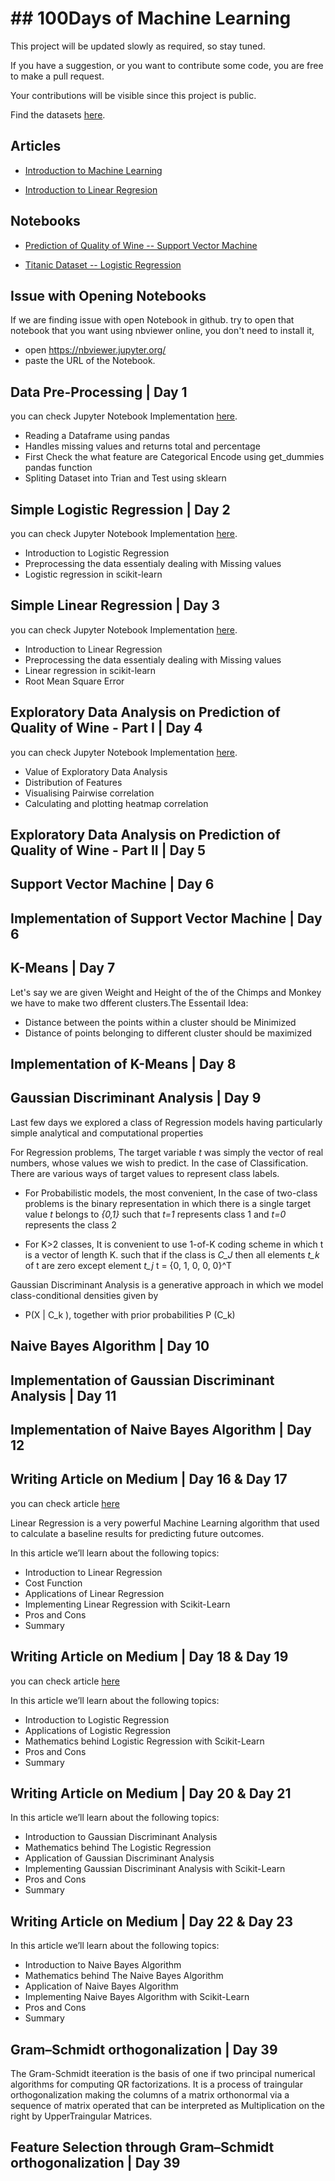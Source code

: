 

# ## 100Days of Machine Learning

This project will be updated slowly as required, so stay tuned.

If you have a suggestion, or you want to contribute some code, you are free to make a pull request.

Your contributions will be visible since this project is public.

Find the datasets [here](https://github.com/naveengampala/AI/tree/master/100DayOfMachineLearning/data).

## Articles
- [Introduction to Machine Learning](https://medium.com/@naveengampala/chapter-00-introduction-to-machine-learning-for-beginners-138298507094)

- [Introduction to Linear Regresion](https://medium.com/analytics-vidhya/chapter-01-introduction-to-linear-regression-6285b23c3e66)


## Notebooks
- [Prediction of Quality of Wine -- Support Vector Machine](https://www.kaggle.com/ngmpala/prediction-of-quality-of-wine-svm)

- [Titanic Dataset -- Logistic Regression](https://www.kaggle.com/ngmpala/eda-titanic-dataset)

## Issue with Opening Notebooks
If we are finding issue with open Notebook in github. try to open that notebook that you want using nbviewer online, you don't need to install it,

- open https://nbviewer.jupyter.org/ 
- paste the URL of the Notebook.
## Data Pre-Processing | Day 1
you can check Jupyter Notebook Implementation [here](https://github.com/naveengampala/AI/blob/master/100Days-Of-MachineLearning/Day1/src/Data%20Pre-Processing.ipynb).
- Reading a Dataframe using pandas
- Handles missing values and returns total and percentage 
- First Check the what feature are Categorical Encode using get_dummies pandas function
- Spliting Dataset into Trian and Test using sklearn

## Simple Logistic Regression | Day 2
you can check Jupyter Notebook Implementation [here](https://github.com/naveengampala/AI/blob/master/100Days-Of-MachineLearning/Day2/src/Simple%20Logistic%20Regression.ipynb).

- Introduction to Logistic Regression
- Preprocessing the data essentialy dealing with Missing values
- Logistic regression in scikit-learn

## Simple Linear Regression | Day 3
you can check Jupyter Notebook Implementation [here](https://github.com/naveengampala/AI/blob/master/100Days-Of-MachineLearning/Day3/src/Simple%20Linear%20Regression.ipynb).

- Introduction to Linear Regression
- Preprocessing the data essentialy dealing with Missing values
- Linear regression in scikit-learn
- Root Mean Square Error 

## Exploratory Data Analysis on Prediction of Quality of Wine - Part I | Day 4
you can check Jupyter Notebook Implementation [here](https://github.com/naveengampala/AI/blob/master/100Days-Of-MachineLearning/Day4/src/Exploratory%20Data%20Analysis.ipynb).

- Value of Exploratory Data Analysis
- Distribution of Features
- Visualising Pairwise correlation
- Calculating and plotting heatmap correlation

## Exploratory Data Analysis on Prediction of Quality of Wine - Part II | Day 5


## Support Vector Machine | Day 6


## Implementation of Support Vector Machine | Day 6


## K-Means | Day 7

Let's say we are given Weight and Height of the of the Chimps and Monkey we have to make two dfferent clusters.The Essentail Idea: 

- Distance between the points within a cluster should be Minimized
- Distance of points belonging to different cluster should be maximized

## Implementation of K-Means | Day 8

## Gaussian Discriminant Analysis | Day 9
Last few days we explored a class of Regression models having particularly simple analytical and computational properties 

For Regression problems, The target variable *t* was simply the vector of real numbers, whose values we wish to predict. In the case of Classification. There are various ways of target values to represent class labels.

- For Probabilistic models, the most convenient, In the case of two-class problems is the binary representation in which there is a single target value *t* belongs to *{0,1}* such that *t=1* represents class 1 and *t=0* represents the class 2

- For K>2 classes, It is convenient to use 1-of-K coding scheme in which t is a vector of length K. such that if the class is *C_J* then all elements *t_k* of t are zero except element *t_j* 
 t = {0, 1, 0, 0, 0}^T

Gaussian Discriminant Analysis is a generative approach in which we model class-conditional densities given by 
- P(X | C_k ), together with prior probabilities P (C_k)

## Naive Bayes Algorithm | Day 10

## Implementation of Gaussian Discriminant Analysis | Day 11

## Implementation of Naive Bayes Algorithm | Day 12



## Writing Article on Medium | Day 16 & Day 17
you can check article [here](https://medium.com/@naveengampala/chapter-01-introduction-to-linear-regression-6285b23c3e66)

Linear Regression is a very powerful Machine Learning algorithm that used to calculate a baseline results for predicting future outcomes. <br>

In this article we’ll learn about the following topics:

- Introduction to Linear Regression
- Cost Function
- Applications of Linear Regression
- Implementing Linear Regression with Scikit-Learn
- Pros and Cons
- Summary

## Writing Article on Medium | Day 18 & Day 19
you can check article [here](https://medium.com/analytics-vidhya/chapter-02-introduction-to-logistic-regression-f4750d55ac4a)

In this article we’ll learn about the following topics:

- Introduction to Logistic Regression
- Applications of Logistic Regression
- Mathematics behind Logistic Regression with Scikit-Learn
- Pros and Cons
- Summary

## Writing Article on Medium | Day 20 & Day 21

In this article we’ll learn about the following topics:

- Introduction to Gaussian Discriminant Analysis
- Mathematics behind The Logistic Regression
- Application of Gaussian Discriminant Analysis
- Implementing Gaussian Discriminant Analysis with Scikit-Learn
- Pros and Cons
- Summary

## Writing Article on Medium | Day 22 & Day 23

In this article we’ll learn about the following topics:

- Introduction to Naive Bayes Algorithm
- Mathematics behind The Naive Bayes Algorithm
- Application of Naive Bayes Algorithm
- Implementing Naive Bayes Algorithm with Scikit-Learn
- Pros and Cons
- Summary
## Gram–Schmidt orthogonalization | Day 39 
The Gram-Schmidt iteeration is the basis of one if two principal numerical algorithms for computing QR factorizations. It is a process of traingular orthogonalization making the columns of a matrix orthonormal via a sequence of matrix operated that can be interpreted as Multiplication on the right by UpperTraingular Matrices.

## Feature Selection through Gram–Schmidt orthogonalization | Day 39 
